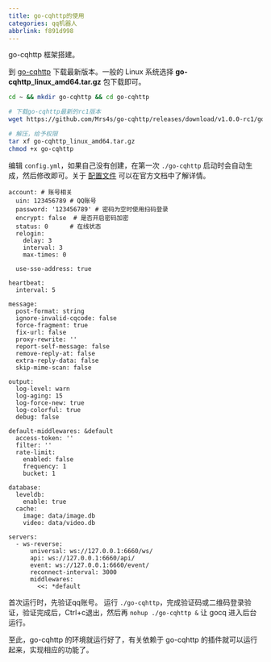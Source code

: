 ```yaml
---
title: go-cqhttp的使用
categories: qq机器人
abbrlink: f891d998
---
```


go-cqhttp 框架搭建。

<!-- more -->

到 [go-cqhttp](https://github.com/Mrs4s/go-cqhttp/releases/tag/v1.0.0-rc1) 下载最新版本。一般的 Linux 系统选择 **go-cqhttp_linux_amd64.tar.gz** 包下载即可。

```bash
cd ~ && mkdir go-cqhttp && cd go-cqhttp

# 下载go-cqhttp最新的rc1版本
wget https://github.com/Mrs4s/go-cqhttp/releases/download/v1.0.0-rc1/go-cqhttp_linux_amd64.tar.gz

# 解压，给予权限
tar xf go-cqhttp_linux_amd64.tar.gz
chmod +x go-cqhttp
```

编辑 `config.yml`，如果自己没有创建，在第一次 `./go-cqhttp` 启动时会自动生成，然后修改即可。关于 [配置文件](https://docs.go-cqhttp.org/guide/config.html) 可以在官方文档中了解详情。

```yml{.line-numbers}
account: # 账号相关
  uin: 123456789 # QQ账号
  password: '123456789' # 密码为空时使用扫码登录
  encrypt: false  # 是否开启密码加密
  status: 0      # 在线状态
  relogin:
    delay: 3
    interval: 3
    max-times: 0

  use-sso-address: true

heartbeat:
  interval: 5

message:
  post-format: string
  ignore-invalid-cqcode: false
  force-fragment: true
  fix-url: false
  proxy-rewrite: ''
  report-self-message: false
  remove-reply-at: false
  extra-reply-data: false
  skip-mime-scan: false

output:
  log-level: warn
  log-aging: 15
  log-force-new: true
  log-colorful: true
  debug: false

default-middlewares: &default
  access-token: ''
  filter: ''
  rate-limit:
    enabled: false
    frequency: 1
    bucket: 1

database:
  leveldb:
    enable: true
  cache:
    image: data/image.db
    video: data/video.db

servers:
  - ws-reverse:
      universal: ws://127.0.0.1:6660/ws/
      api: ws://127.0.0.1:6660/api/
      event: ws://127.0.0.1:6660/event/
      reconnect-interval: 3000
      middlewares:
        <<: *default
```

首次运行时，先验证qq账号。 运行 `./go-cqhttp`，完成验证码或二维码登录验证，验证完成后，Ctrl+c退出，然后再 `nohup ./go-cqhttp &` 让 gocq 进入后台运行。

至此，go-cqhttp 的环境就运行好了，有关依赖于 go-cqhttp 的插件就可以运行起来，实现相应的功能了。
